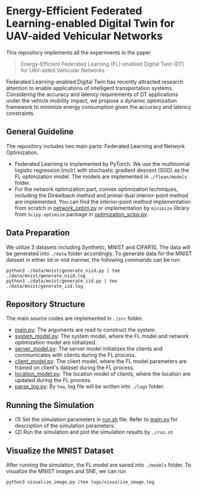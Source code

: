 # Energy-Efficient Federated Learning-enabled Digital Twin for UAV-aided Vehicular Networks 
This repository implements all the experiments in the paper 
> Energy-Efficient Federated Learning (FL)-enabled Digital Twin (DT) for UAV-aided Vehicular Networks 

Federated Learning-enabled Digital Twin has recently attracted research attention to enable applications of intelligent transportation systems. Considering the accuracy and latency requirements of DT applications under the vehicle mobility impact, we propose a dynamic optimization framework to minimize energy consumption given the accuracy and latency constraints. 

## General Guideline 
The repository includes two main parts: Federated Learning and Network Optimization. 
- Federated Learning is implemented by PyTorch. We use the multinomial logistic regression (mclr) with stochastic gradient descent (SGD) as the FL optimization model. The models are implemented in `./flean/models` folder. 
- For the network optimization part, convex optimization techniques, including the Dinkelbach method and primal-dual interior-point method are implemented. You can find the interior-point method implementation from scratch in [network_optim.py](./src/network_optim.py) or implementation by `minimize` library from `Scipy.optimize` package in [optimization_scipy.py](./src/optimization_scipy.py). 

## Data Preparation 
We utilize 3 datasets including Synthetic, MNIST and CIFAR10. The data will be generated into `./data` folder accordingly. To generate data for the MNIST dataset in either iid or niid manner, the following commands can be run: 
```
python3 ./data/mnist/generate_niid.py | tee ./data/mnist/generate_niid.log
python3 ./data/mnist/generate_iid.py | tee ./data/mnist/generate_iid.log
```

## Repository Structure
The main source codes are implemented in `./src` folder. 
- [main.py](main.py): The arguments are read to construct the system. 
- [system_model.py](./src/system_model.py): The system model, where the FL model and network optimization model are initialized. 
- [server_model.py](./src/server_model.py): The server model initializes the clients and communicates with clients during the FL process.  
- [client_model.py](./src/client_model.py): The client model, where the FL model parameters are trained on client's dataset during the FL process.  
- [location_model.py](./src/location_model.py): The location model of clients, where the location are updated during the FL process.
- [parse_log.py](parse_log.py): By `tee`, log file will be written into `./logs` folder. 

## Running the Simulation 
- (1) Set the simulation parameters in [run.sh](run.sh) file. Refer to [main.py](main.py) for description of the simulation parameters. 
- (2) Run the simulation and plot the simulation results by `./run.sh`

## Visualize the MNIST Dataset 
After running the simulation, the FL model are saved into `./models` folder. To visualize the MNIST images and SNE, we can run 
```
python3 visualize_image.py |tee logs/visualize_image.log 
```
